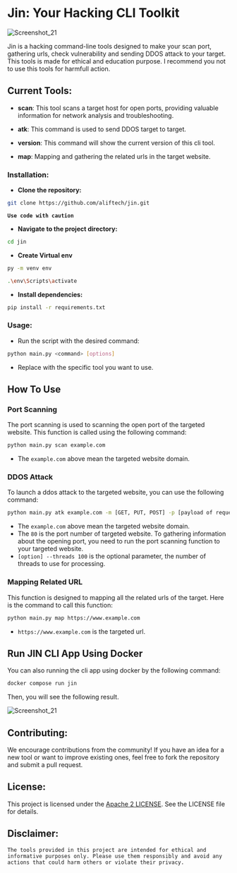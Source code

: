 # Jin: Your Hacking CLI Toolkit

![Screenshot_21](https://github.com/aliftech/jin/assets/47414125/3842752c-18df-41b8-83d5-a7ee27597c37)

Jin is a hacking command-line tools designed to make your scan port, gathering urls, check vulnerability and sending DDOS attack to your target. This tools is made for ethical and education purpose. I recommend you not to use this tools for harmfull action.

## **Current Tools:**

- **scan**: This tool scans a target host for open ports, providing valuable information for network analysis and troubleshooting.

- **atk**: This command is used to send DDOS target to target.

- **version**: This command will show the current version of
  this cli tool.

- **map**: Mapping and gathering the related urls in the target website.

### **Installation:**

- **Clone the repository:**

```Bash
git clone https://github.com/aliftech/jin.git
```

**`Use code with caution`**

- **Navigate to the project directory:**

```Bash
cd jin
```

- **Create Virtual env**

```bash
py -m venv env
```

```bash
.\env\Scripts\activate
```

- **Install dependencies:**

```Bash
pip install -r requirements.txt
```

### **Usage:**

- Run the script with the desired command:

```Bash
python main.py <command> [options]
```

- Replace <command> with the specific tool you want to use.

## **How To Use**

### **Port Scanning**

The port scanning is used to scanning the open port of the targeted website. This function is called using the following command:

```bash
python main.py scan example.com
```

- The `example.com` above mean the targeted website domain.

### **DDOS Attack**

To launch a ddos attack to the targeted website, you can use the following command:

```bash
python main.py atk example.com -m [GET, PUT, POST] -p [payload of request] -t [number of thread (default 100)]
```

- The `example.com` above mean the targeted website domain.
- The `80` is the port number of targeted website. To gathering information about the opening port, you need to run the port scanning function to your targeted website.
- `[option] --threads 100` is the optional parameter, the number of threads to use for processing.

### **Mapping Related URL**

This function is designed to mapping all the related urls of the target. Here is the command to call this function:

```bash
python main.py map https://www.example.com
```

- `https://www.example.com` is the targeted url.

## **Run JIN CLI App Using Docker**

You can also running the cli app using docker by the following command:

```bash
docker compose run jin
```

Then, you will see the following result.

![Screenshot_21](https://github.com/aliftech/jin/assets/47414125/3842752c-18df-41b8-83d5-a7ee27597c37)

## **Contributing:**

We encourage contributions from the community! If you have an idea for a new tool or want to improve existing ones, feel free to fork the repository and submit a pull request.

## **License:**

This project is licensed under the [Apache 2 LICENSE](LICENSE). See the LICENSE file for details.

## **Disclaimer:**

`The tools provided in this project are intended for ethical and informative purposes only. Please use them responsibly and avoid any actions that could harm others or violate their privacy.`
